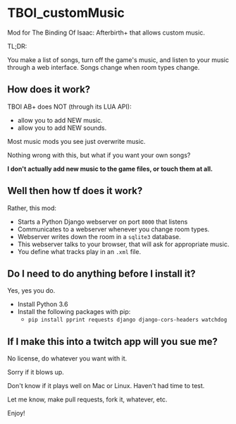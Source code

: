 # TBOI_customMusic

Mod for The Binding Of Isaac: Afterbirth+ that allows custom music.

TL;DR:

You make a list of songs,
turn off the game's music,
and listen to your music through a web interface.
Songs change when room types change.

## How does it work?

 TBOI AB+ does NOT (through its LUA API):
 - allow you to add NEW music.
 - allow you to add NEW sounds.
 
Most music mods you see just overwrite music.

Nothing wrong with this, but what if you want your own songs? 

**I don't actually add new music to the game files, or touch them at all.**


## Well then how tf does it work?

Rather, this mod:
- Starts a Python Django webserver on port `8000` that listens
- Communicates to a webserver whenever you change room types.
- Webserver writes down the room in a `sqlite3` database.
- This webserver talks to your browser, that will ask for appropriate music.
- You define what tracks play in an `.xml` file.


## Do I need to do anything before I install it?

Yes, yes you do.

- Install Python 3.6
- Install the following packages with pip:
    - `pip install pprint requests django django-cors-headers watchdog`


## If I make this into a twitch app will you sue me?

No license, do whatever you want with it.

Sorry if it blows up.

Don't know if it plays well on Mac or Linux. Haven't had time to test.

Let me know, make pull requests, fork it, whatever, etc.

Enjoy!
